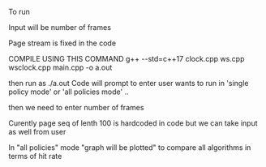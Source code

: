 To run

Input will be number of frames

Page stream is fixed in the code

COMPILE USING THIS COMMAND
g++ --std=c++17 clock.cpp ws.cpp wsclock.cpp main.cpp -o a.out

then run as ./a.out
Code will prompt to enter user wants to run in 'single policy mode' or 'all policies mode' ..

then we need to enter number of frames

Curently page seq of lenth 100 is hardcoded in code but we can take input as well from user

In "all policies" mode "graph will be plotted" to compare all algorithms in terms of hit rate
